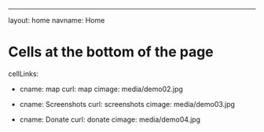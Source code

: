 ---
layout: home
navname: Home

# Cells at the bottom of the page
cellLinks:
  - cname: map
    curl: map
    cimage: media/demo02.jpg

  - cname: Screenshots
    curl: screenshots
    cimage: media/demo03.jpg

  - cname: Donate
    curl: donate
    cimage: media/demo04.jpg